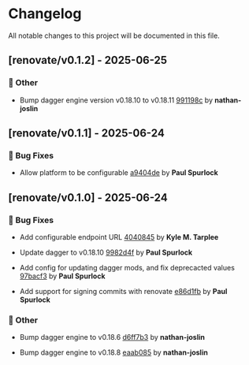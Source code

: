 # Changelog

All notable changes to this project will be documented in this file.

## [renovate/v0.1.2] - 2025-06-25

### 💼 Other

- Bump dagger engine version v0.18.10 to v0.18.11 [991198c](https://github.com/act3-ai/dagger/commit/991198c4ced10523a4fd132024221bef79a99718) by **nathan-joslin**


## [renovate/v0.1.1] - 2025-06-24

### 🐛 Bug Fixes

- Allow platform to be configurable [a9404de](https://github.com/act3-ai/dagger/commit/a9404de8d24d990ea0dd0752829354487185cd27) 
by **Paul Spurlock**



## [renovate/v0.1.0] - 2025-06-24

### 🐛 Bug Fixes

- Add configurable endpoint URL [4040845](https://github.com/act3-ai/dagger/commit/4040845f411efe2bacc0d5a84ace48e178af9c85) 
by **Kyle M. Tarplee**


- Update dagger to v0.18.10 [9982d4f](https://github.com/act3-ai/dagger/commit/9982d4fc8f45b0950a4ecb2c2c8d5d73edd980c6) 
by **Paul Spurlock**


- Add config for updating dagger mods, and fix deprecacted values [97bacf3](https://github.com/act3-ai/dagger/commit/97bacf3f0da6f1de2231624b719f41c6b1f80c13) 
by **Paul Spurlock**


- Add support for signing commits with renovate [e86d1fb](https://github.com/act3-ai/dagger/commit/e86d1fb45ebbac2ee9a3f439446e900f1b266eff) 
by **Paul Spurlock**



### 💼 Other

- Bump dagger engine to v0.18.6 [d6ff7b3](https://github.com/act3-ai/dagger/commit/d6ff7b36a1c6bca7c91b14bbb57bda0d6dd528da) 
by **nathan-joslin**


- Bump dagger engine to v0.18.8 [eaab085](https://github.com/act3-ai/dagger/commit/eaab085d363ece477c43b46ecbbcefe96a640f51) 
by **nathan-joslin**



